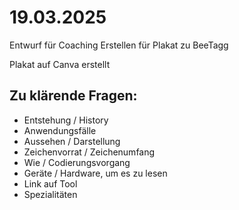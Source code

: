 # 19.03.2025
Entwurf für Coaching Erstellen für Plakat zu BeeTagg

Plakat auf Canva erstellt

## Zu klärende Fragen:
- Entstehung / History
- Anwendungsfälle
- Aussehen / Darstellung
- Zeichenvorrat / Zeichenumfang
- Wie / Codierungsvorgang
- Geräte / Hardware, um es zu lesen
- Link auf Tool
- Spezialitäten